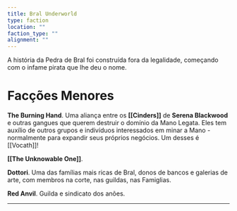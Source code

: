 ```yaml
---
title: Bral Underworld
type: faction
location: ""
faction_type: ""
alignment: ""
---
```

A história da Pedra de Bral foi construída fora da legalidade, começando com o infame pirata que lhe deu o nome. 


# Facções Menores

**The Burning Hand**. Uma aliança entre os **[[Cinders]]** de **Serena Blackwood** e outras gangues que querem destruir o domínio da Mano Legata. 
Eles tem auxílio de outros grupos e indivíduos interessados em minar a Mano - normalmente para expandir seus próprios negócios. Um desses é [[Vocath]]! 

**[[The Unknowable One]]**. 

**Dottori**. Uma das famílias mais ricas de Bral, donos de bancos e galerias de arte, com membros na corte, nas guildas, nas Famiglias. 

**Red Anvil**. Guilda e sindicato dos anões.


---
